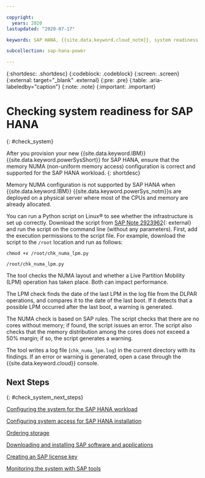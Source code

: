 ```yaml
---

copyright:
  years: 2020
lastupdated: "2020-07-17"

keywords: SAP HANA, {{site.data.keyword.cloud_notm}}, system readiness

subcollection: sap-hana-power

---
```


{:shortdesc: .shortdesc}
{:codeblock: .codeblock}
{:screen: .screen}
{:external: target="_blank" .external}
{:pre: .pre}
{:table: .aria-labeledby="caption"}
{:note: .note}
{:important: .important}

# Checking system readiness for SAP HANA
{: #check_system}

After you provision your new {{site.data.keyword.IBM}} {{site.data.keyword.powerSysShort}} for SAP HANA, ensure that the memory NUMA (non-uniform memory access) configuration is correct and supported for the SAP HANA workload. 
{: shortdesc}

Memory NUMA configuration is not supported by SAP HANA when {{site.data.keyword.IBM}} {{site.data.keyword.powerSys_notm}}s are deployed on a physical server where most of the CPUs and memory are already allocated.

You can run a Python script on Linux&reg; to see whether the infrastructure is set up correctly. Download the script from [SAP Note 2923962](https://launchpad.support.sap.com/#/notes/2923962){: external} and run the script on the command line (without any parameters). First, add the execution permissions to the script file. For example, download the script to the `/root` location and run as follows:

```
chmod +x /root/chk_numa_lpm.py 

/root/chk_numa_lpm.py
```

The tool checks the NUMA layout and whether a Live Partition Mobility (LPM) operation has taken place. Both can impact performance.

The LPM check finds the date of the last LPM in the log file from the DLPAR operations, and compares it to the date of the last boot. If it detects that a possible LPM occurred after the last boot, a warning is generated.

The NUMA check is based on SAP rules. The script checks that there are no cores without memory; if found, the script issues an error. The script also checks that the memory distribution among the cores does not exceed a 50% margin; if so, the script generates a warning.

The tool writes a log file (`chk_numa_lpm.log`) in the current directory with its findings. If an error or warning is generated, open a case through the {{site.data.keyword.cloud}} console.


## Next Steps
{: #check_system_next_steps}

[Configuring the system for the SAP HANA workload](/docs/sap-hana-power?topic=sap-hana-power-configure_system)

[Configuring system access for SAP HANA installation](/docs/sap-hana-power?topic=sap-hana-power-configure_access)

[Ordering storage](/docs/sap-hana-power?topic=sap-hana-power-manage_order_storage)

[Downloading and installing SAP software and applications](/docs/sap-hana-power?topic=sap-hana-power-download_and_install)

[Creating an SAP license key](/docs/sap-hana-power?topic=sap-hana-power-create_key)

[Monitoring the system with SAP tools](/docs/sap-hana-power?topic=sap-hana-power-monitoring)